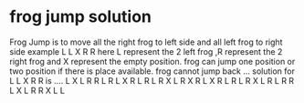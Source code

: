 # frog jump solution 
Frog Jump is to move all the right frog to left side and all left frog to right side
example 
  L L X R R
 here L represent the 2 left frog ,R represent the 2 right frog and X represent the empty position.
 frog can jump one position or two position if there is place available.
 frog cannot jump back ...
 solution for L L X R R is ....
L X L R R 
L R L X R 
L R L R X 
L R X R L 
X R L R L 
R X L R L 
R R L X L 
R R X L L 

 
